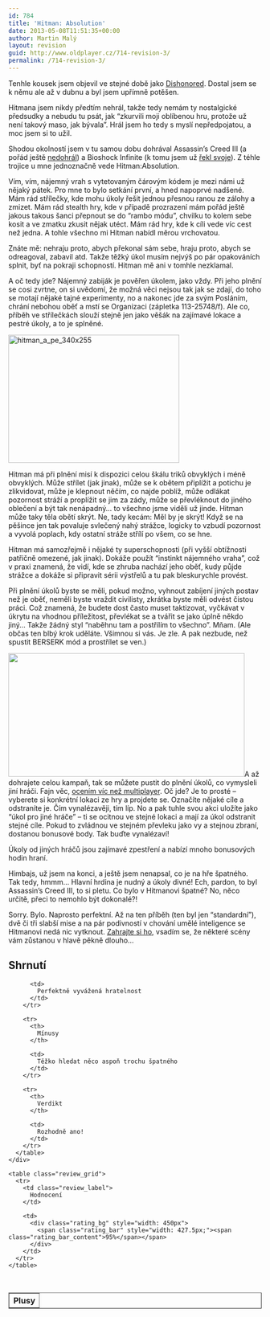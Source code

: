 ```yaml
---
id: 784
title: 'Hitman: Absolution'
date: 2013-05-08T11:51:35+00:00
author: Martin Malý
layout: revision
guid: http://www.oldplayer.cz/714-revision-3/
permalink: /714-revision-3/
---
```

Tenhle kousek jsem objevil ve stejné době jako [Dishonored](http://www.oldplayer.cz/dishonored-ticha-ziletkova-bomba/ "Dishonored – tichá žiletková bomba"). Dostal jsem se k němu ale až v dubnu a byl jsem upřímně potěšen.

<!--more-->

Hitmana jsem nikdy předtím nehrál, takže tedy nemám ty nostalgické předsudky a nebudu tu psát, jak &#8220;zkurvili moji oblíbenou hru, protože už není takový maso, jak bývala&#8221;. Hrál jsem ho tedy s myslí nepředpojatou, a moc jsem si to užil.

Shodou okolností jsem v tu samou dobu dohrával Assassin&#8217;s Creed III (a pořád ještě [nedohrál](http://www.oldplayer.cz/hry-ktere-jsem-nedohral/ "Hry, které jsem nedohrál")) a Bioshock Infinite (k tomu jsem už [řekl svoje](http://www.oldplayer.cz/bioshock-infinite/ "Bioshock: Infinite")). Z téhle trojice u mne jednoznačně vede Hitman:Absolution.

Vím, vím, nájemný vrah s vytetovaným čárovým kódem je mezi námi už nějaký pátek. Pro mne to bylo setkání první, a hned napoprvé nadšené. Mám rád střílečky, kde mohu úkoly řešit jednou přesnou ranou ze zálohy a zmizet. Mám rád stealth hry, kde v případě prozrazení mám pořád ještě jakous takous šanci přepnout se do &#8220;rambo módu&#8221;, chvilku to kolem sebe kosit a ve zmatku zkusit nějak utéct. Mám rád hry, kde k cíli vede víc cest než jedna. A tohle všechno mi Hitman nabídl měrou vrchovatou.

Znáte mě: nehraju proto, abych překonal sám sebe, hraju proto, abych se odreagoval, zabavil atd. Takže těžký úkol musím nejvýš po pár opakováních splnit, byť na pokraji schopností. Hitman mě ani v tomhle nezklamal.

A oč tedy jde? Nájemný zabiják je pověřen úkolem, jako vždy. Při jeho plnění se cosi zvrtne, on si uvědomí, že možná věci nejsou tak jak se zdají, do toho se motají nějaké tajné experimenty, no a nakonec jde za svým Posláním, chrání nebohou oběť a mstí se Organizaci (zápletka 113-25748/f). Ale co, příběh ve střílečkách slouží stejně jen jako věšák na zajímavé lokace a pestré úkoly, a to je splněné.

<a href="http://xzone.cz/hledat.php3?search=Hitman%3A+Absolution+-+Professional+Edition&x=52&y=12&a_aid=gamer&a_bid=43865703" target="_top"><img title="hitman_a_pe_340x255" alt="hitman_a_pe_340x255" src="http://www.xzone.cz/images/upoutavky/hitman_a_pe_340x255.jpg" width="340" height="255" /></a><img style="border: 0;" alt="" src="http://www.xzone.cz/affiliate/scripts/imp.php?a_aid=gamer&a_bid=43865703" width="1" height="1" />

Hitman má při plnění misí k dispozici celou škálu triků obvyklých i méně obvyklých. Může střílet (jak jinak), může se k obětem připlížit a potichu je zlikvidovat, může je klepnout něčím, co najde poblíž, může odlákat pozornost stráží a proplížit se jim za zády, může se převléknout do jiného oblečení a být tak nenápadný&#8230; to všechno jsme viděli už jinde. Hitman může taky těla obětí skrýt. Ne, tady kecám: Měl by je skrýt! Když se na pěšince jen tak povaluje svlečený nahý strážce, logicky to vzbudí pozornost a vyvolá poplach, kdy ostatní stráže střílí po všem, co se hne.

Hitman má samozřejmě i nějaké ty superschopnosti (při vyšší obtížnosti patřičně omezené, jak jinak). Dokáže použít &#8220;instinkt nájemného vraha&#8221;, což v praxi znamená, že vidí, kde se zhruba nachází jeho oběť, kudy půjde strážce a dokáže si připravit sérii výstřelů a tu pak bleskurychle provést.

Při plnění úkolů byste se měli, pokud možno, vyhnout zabíjení jiných postav než je oběť, neměli byste vraždit civilisty, zkrátka byste měli odvést čistou práci. Což znamená, že budete dost často muset taktizovat, vyčkávat v úkrytu na vhodnou příležitost, převlékat se a tvářit se jako úplně někdo jiný&#8230; Takže žádný styl &#8220;naběhnu tam a postřílím to všechno&#8221;. Mňam. (Ale občas ten blbý krok uděláte. Všimnou si vás. Je zle. A pak nezbude, než spustit BERSERK mód a prostřílet se ven.)

[<img class="aligncenter size-full wp-image-717" alt="" src="http://www.oldplayer.cz/wp-content/uploads/2013/05/hitman-3.jpg" width="470" height="246" srcset="https://oldplayer.cz/wp-content/uploads/2013/05/hitman-3.jpg 470w, https://oldplayer.cz/wp-content/uploads/2013/05/hitman-3-300x157.jpg 300w" sizes="(max-width: 470px) 100vw, 470px" />](http://www.oldplayer.cz/wp-content/uploads/2013/05/hitman-3.jpg)A až dohrajete celou kampaň, tak se můžete pustit do plnění úkolů, co vymysleli jiní hráči. Fajn věc, [ocením víc než multiplayer](http://www.oldplayer.cz/do-multiplayeru-nechodime/ "Do multiplayeru nechodíme…"). Oč jde? Je to prosté &#8211; vyberete si konkrétní lokaci ze hry a projdete se. Označíte nějaké cíle a odstraníte je. Čím vynalézavěji, tím líp. No a pak tuhle svou akci uložíte jako &#8220;úkol pro jiné hráče&#8221; &#8211; ti se ocitnou ve stejné lokaci a mají za úkol odstranit stejné cíle. Pokud to zvládnou ve stejném převleku jako vy a stejnou zbraní, dostanou bonusové body. Tak buďte vynalézaví!

Úkoly od jiných hráčů jsou zajímavé zpestření a nabízí mnoho bonusových hodin hraní.

Himbajs, už jsem na konci, a ještě jsem nenapsal, co je na hře špatného. Tak tedy, hmmm&#8230; Hlavní hrdina je nudný a úkoly divné! Ech, pardon, to byl Assassin&#8217;s Creed III, to si pletu. Co bylo v Hitmanovi špatné? No, něco určitě, přeci to nemohlo být dokonalé?!

Sorry. Bylo. Naprosto perfektní. Až na ten příběh (ten byl jen &#8220;standardní&#8221;), dvě či tři slabší mise a na pár podivností v chování umělé inteligence se Hitmanovi nedá nic vytknout. [Zahrajte si ho](http://oldplayer.cz/hitman), vsadím se, že některé scény vám zůstanou v hlavě pěkně dlouho&#8230;

<a name="review"></a>

<div class="review">
  <h2>
    Shrnutí
  </h2>
  
  <div class="mainbox">
    <div class="procons">
      <table border="1">
        <tr>
          <th>
            Plusy
          </th>
          
          <td>
            Perfektně vyvážená hratelnost
          </td>
        </tr>
        
        <tr>
          <th>
            Mínusy
          </th>
          
          <td>
            Těžko hledat něco aspoň trochu špatného
          </td>
        </tr>
        
        <tr>
          <th>
            Verdikt
          </th>
          
          <td>
            Rozhodně ano!
          </td>
        </tr>
      </table>
    </div>
    
    <table class="review_grid">
      <tr>
        <td class="review_label">
          Hodnocení
        </td>
        
        <td>
          <div class="rating_bg" style="width: 450px">
            <span class="rating_bar" style="width: 427.5px;"><span class="rating_bar_content">95%</span></span>
          </div>
        </td>
      </tr>
    </table>
  </div>
</div>

&nbsp;

<div id="google_plus_one">
  <g:plusone></g:plusone>
</div>

<div id="fb_send_like">
</div>